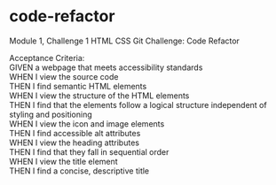 # code-refactor
Module 1, Challenge 1 HTML CSS Git Challenge: Code Refactor

Acceptance Criteria: <br/>
GIVEN a webpage that meets accessibility standards <br/>
WHEN I view the source code <br/>
THEN I find semantic HTML elements <br/>
WHEN I view the structure of the HTML elements <br/>
THEN I find that the elements follow a logical structure independent of styling and positioning <br/>
WHEN I view the icon and image elements <br/>
THEN I find accessible alt attributes <br/>
WHEN I view the heading attributes <br/>
THEN I find that they fall in sequential order <br/>
WHEN I view the title element <br/>
THEN I find a concise, descriptive title <br/>